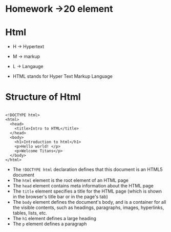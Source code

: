 # Homework ->20 element

# Html

- H -> Hypertext
- M -> markup
- L -> Langauge

- HTML stands for Hyper Text Markup Language

# Structure of Html

```

<!DOCTYPE html>
<html>
  <head>
    <title>Intro to HTML</title>
  </head>
  <body>
    <h1>Introduction to html</h1>
    <p>Hello world! </p>
    <p>Welcome Titans</p>
  </body>
</html>

```

- The `!DOCTYPE html` declaration defines that this document is an HTML5 document
- The `html` element is the root element of an HTML page
- The `head` element contains meta information about the HTML page
- The `title` element specifies a title for the HTML page (which is shown in the browser's title bar or in the page's tab)
- The `body` element defines the document's body, and is a container for all the visible contents, such as headings, paragraphs, images, hyperlinks, tables, lists, etc.
- The `h1` element defines a large heading
- The `p` element defines a paragraph
